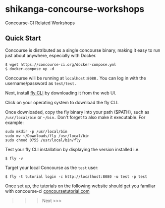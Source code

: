 # shikanga-concourse-workshops
Concourse-CI Related Workshops

## Quick Start
Concourse is distributed as a single concourse binary, making it easy to run just about anywhere, especially with Docker.

```
$ wget https://concourse-ci.org/docker-compose.yml
$ docker-compose up -d
```
Concourse will be running at `localhost:8080.` You can log in with the username/password as `test/test.`

Next, install [fly CLI](https://concourse-ci.org) by downloading it from the web UI.

Click on your operating system to download the fly CLI.

Once downloaded, copy the fly binary into your path ($PATH), such as `/usr/local/bin` or `~/bin.` Don't forget to also make it executable. For example:

```
sudo mkdir -p /usr/local/bin
sudo mv ~/Downloads/fly /usr/local/bin
sudo chmod 0755 /usr/local/bin/fly
```

Test your fly CLI installation by displaying the version installed i.e.
```
$ fly -v
```

Target your local Concourse as the `test` user:

```
$ fly -t tutorial login -c http://localhost:8080 -u test -p test
```

Once set up, the tutorials on the following website should get you familiar with concourse-ci [concoursetutorial.com](https://concoursetutorial.com)

>>> Next >>> 